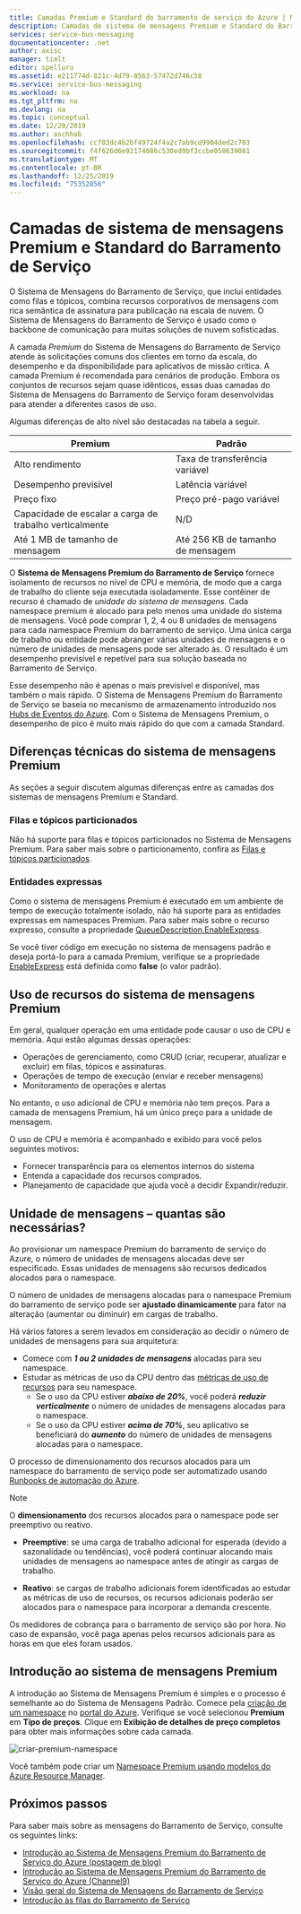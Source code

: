 ```yaml
---
title: Camadas Premium e Standard do barramento de serviço do Azure | Microsoft Docs
description: Camadas de sistema de mensagens Premium e Standard do Barramento de Serviço
services: service-bus-messaging
documentationcenter: .net
author: axisc
manager: timlt
editor: spelluru
ms.assetid: e211774d-821c-4d79-8563-57472d746c58
ms.service: service-bus-messaging
ms.workload: na
ms.tgt_pltfrm: na
ms.devlang: na
ms.topic: conceptual
ms.date: 12/20/2019
ms.author: aschhab
ms.openlocfilehash: cc783dc4b2bf49724f4a2c7ab9cd9904ded2c703
ms.sourcegitcommit: f4f626d6e92174086c530ed9bf3ccbe058639081
ms.translationtype: MT
ms.contentlocale: pt-BR
ms.lasthandoff: 12/25/2019
ms.locfileid: "75352856"
---
```

# <a name="service-bus-premium-and-standard-messaging-tiers"></a>Camadas de sistema de mensagens Premium e Standard do Barramento de Serviço

O Sistema de Mensagens do Barramento de Serviço, que inclui entidades como filas e tópicos, combina recursos corporativos de mensagens com rica semântica de assinatura para publicação na escala de nuvem. O Sistema de Mensagens do Barramento de Serviço é usado como o backbone de comunicação para muitas soluções de nuvem sofisticadas.

A camada *Premium* do Sistema de Mensagens do Barramento de Serviço atende às solicitações comuns dos clientes em torno da escala, do desempenho e da disponibilidade para aplicativos de missão crítica. A camada Premium é recomendada para cenários de produção. Embora os conjuntos de recursos sejam quase idênticos, essas duas camadas do Sistema de Mensagens do Barramento de Serviço foram desenvolvidas para atender a diferentes casos de uso.

Algumas diferenças de alto nível são destacadas na tabela a seguir.

| Premium | Padrão |
| --- | --- |
| Alto rendimento |Taxa de transferência variável |
| Desempenho previsível |Latência variável |
| Preço fixo |Preço pré-pago variável |
| Capacidade de escalar a carga de trabalho verticalmente |N/D |
| Até 1 MB de tamanho de mensagem |Até 256 KB de tamanho de mensagem |

O **Sistema de Mensagens Premium do Barramento de Serviço** fornece isolamento de recursos no nível de CPU e memória, de modo que a carga de trabalho do cliente seja executada isoladamente. Esse contêiner de recurso é chamado de *unidade do sistema de mensagens*. Cada namespace premium é alocado para pelo menos uma unidade do sistema de mensagens. Você pode comprar 1, 2, 4 ou 8 unidades de mensagens para cada namespace Premium do barramento de serviço. Uma única carga de trabalho ou entidade pode abranger várias unidades de mensagens e o número de unidades de mensagens pode ser alterado às. O resultado é um desempenho previsível e repetível para sua solução baseada no Barramento de Serviço.

Esse desempenho não é apenas o mais previsível e disponível, mas também o mais rápido. O Sistema de Mensagens Premium do Barramento de Serviço se baseia no mecanismo de armazenamento introduzido nos [Hubs de Eventos do Azure](https://azure.microsoft.com/services/event-hubs/). Com o Sistema de Mensagens Premium, o desempenho de pico é muito mais rápido do que com a camada Standard.

## <a name="premium-messaging-technical-differences"></a>Diferenças técnicas do sistema de mensagens Premium

As seções a seguir discutem algumas diferenças entre as camadas dos sistemas de mensagens Premium e Standard.

### <a name="partitioned-queues-and-topics"></a>Filas e tópicos particionados

Não há suporte para filas e tópicos particionados no Sistema de Mensagens Premium. Para saber mais sobre o particionamento, confira as [Filas e tópicos particionados](service-bus-partitioning.md).

### <a name="express-entities"></a>Entidades expressas

Como o sistema de mensagens Premium é executado em um ambiente de tempo de execução totalmente isolado, não há suporte para as entidades expressas em namespaces Premium. Para saber mais sobre o recurso expresso, consulte a propriedade [QueueDescription.EnableExpress](/dotnet/api/microsoft.servicebus.messaging.queuedescription.enableexpress#Microsoft_ServiceBus_Messaging_QueueDescription_EnableExpress).

Se você tiver código em execução no sistema de mensagens padrão e deseja portá-lo para a camada Premium, verifique se a propriedade [EnableExpress](/dotnet/api/microsoft.servicebus.messaging.queuedescription.enableexpress#Microsoft_ServiceBus_Messaging_QueueDescription_EnableExpress) está definida como **false** (o valor padrão).

## <a name="premium-messaging-resource-usage"></a>Uso de recursos do sistema de mensagens Premium
Em geral, qualquer operação em uma entidade pode causar o uso de CPU e memória. Aqui estão algumas dessas operações: 

- Operações de gerenciamento, como CRUD (criar, recuperar, atualizar e excluir) em filas, tópicos e assinaturas.
- Operações de tempo de execução (enviar e receber mensagens)
- Monitoramento de operações e alertas

No entanto, o uso adicional de CPU e memória não tem preços. Para a camada de mensagens Premium, há um único preço para a unidade de mensagem.

O uso de CPU e memória é acompanhado e exibido para você pelos seguintes motivos: 

- Fornecer transparência para os elementos internos do sistema
- Entenda a capacidade dos recursos comprados.
- Planejamento de capacidade que ajuda você a decidir Expandir/reduzir.

## <a name="messaging-unit---how-many-are-needed"></a>Unidade de mensagens – quantas são necessárias?

Ao provisionar um namespace Premium do barramento de serviço do Azure, o número de unidades de mensagens alocadas deve ser especificado. Essas unidades de mensagens são recursos dedicados alocados para o namespace.

O número de unidades de mensagens alocadas para o namespace Premium do barramento de serviço pode ser **ajustado dinamicamente** para fator na alteração (aumentar ou diminuir) em cargas de trabalho.

Há vários fatores a serem levados em consideração ao decidir o número de unidades de mensagens para sua arquitetura:

- Comece com ***1 ou 2 unidades de mensagens*** alocadas para seu namespace.
- Estudar as métricas de uso da CPU dentro das [métricas de uso de recursos](service-bus-metrics-azure-monitor.md#resource-usage-metrics) para seu namespace.
    - Se o uso da CPU estiver ***abaixo de 20%***, você poderá ***reduzir verticalmente*** o número de unidades de mensagens alocadas para o namespace.
    - Se o uso da CPU estiver ***acima de 70%***, seu aplicativo se beneficiará do ***aumento*** do número de unidades de mensagens alocadas para o namespace.

O processo de dimensionamento dos recursos alocados para um namespace do barramento de serviço pode ser automatizado usando [Runbooks de automação do Azure](../automation/automation-quickstart-create-runbook.md).

> [!NOTE]
> O **dimensionamento** dos recursos alocados para o namespace pode ser preemptivo ou reativo.
>
>  * **Preemptive**: se uma carga de trabalho adicional for esperada (devido a sazonalidade ou tendências), você poderá continuar alocando mais unidades de mensagens ao namespace antes de atingir as cargas de trabalho.
>
>  * **Reativo**: se cargas de trabalho adicionais forem identificadas ao estudar as métricas de uso de recursos, os recursos adicionais poderão ser alocados para o namespace para incorporar a demanda crescente.
>
> Os medidores de cobrança para o barramento de serviço são por hora. No caso de expansão, você paga apenas pelos recursos adicionais para as horas em que eles foram usados.
>

## <a name="get-started-with-premium-messaging"></a>Introdução ao sistema de mensagens Premium

A introdução ao Sistema de Mensagens Premium é simples e o processo é semelhante ao do Sistema de Mensagens Padrão. Comece pela [criação de um namespace](service-bus-create-namespace-portal.md) no [portal do Azure](https://portal.azure.com). Verifique se você selecionou **Premium** em **Tipo de preços**. Clique em **Exibição de detalhes de preço completos** para obter mais informações sobre cada camada.

![criar-premium-namespace][create-premium-namespace]

Você também pode criar um [Namespace Premium usando modelos do Azure Resource Manager](https://azure.microsoft.com/resources/templates/101-servicebus-pn-ar/).

## <a name="next-steps"></a>Próximos passos

Para saber mais sobre as mensagens do Barramento de Serviço, consulte os seguintes links:

* [Introdução ao Sistema de Mensagens Premium do Barramento de Serviço do Azure (postagem de blog)](https://azure.microsoft.com/blog/introducing-azure-service-bus-premium-messaging/)
* [Introdução ao Sistema de Mensagens Premium do Barramento de Serviço do Azure (Channel9)](https://channel9.msdn.com/Blogs/Subscribe/Introducing-Azure-Service-Bus-Premium-Messaging)
* [Visão geral do Sistema de Mensagens do Barramento de Serviço](service-bus-messaging-overview.md)
* [Introdução às filas do Barramento de Serviço](service-bus-dotnet-get-started-with-queues.md)

<!--Image references-->

[create-premium-namespace]: ./media/service-bus-premium-messaging/select-premium-tier.png
